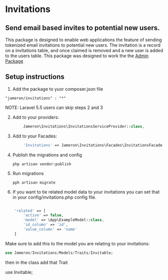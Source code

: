# Invitations
## Send email based invites to potential new users.

This package is designed to enable web applications the feature of sending tokenized email invitations to potential new users. The invitation is a record on a invitations table, and once claimed is removed and a new user is added to the users table. This package was designed to work the the [Admin Package](https://github.com/jameron/admin)

## Setup instructions

1) Add the package to yuor composer.json file

```"jameron/invitations" : "*"```

NOTE: Laravel 5.5 users can skip steps 2 and 3

2) Add to your providers:
```php
        Jameron\Invitations\InvitationsServiceProvider::class,
```
3) Add to your Facades:
```php
        'Invitations' => Jameron\Invitations\Facades\InvitationsFacade::class,
```

4) Publish the migrations and config

    ```php artisan vendor:publish```

5) Run migrations

    ```pph artisan migrate```

6) If you want to tie related model data to your invitations you can set that in your config/invitations.php config file.

```php

    'related' => [
        'active' => false,
        'model' => \App\ExampleModel::class,
        'id_column' => 'id',
        'value_column' => 'name'
    ]
```

Make sure to add this to the model you are relating to your invitations:

```php
use Jameron/Invitations/Models/Traits/Invitable;
```

then in the class add that Trait

use Invitable;
